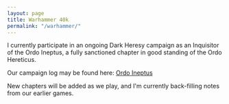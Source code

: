 ```yaml
---
layout: page
title: Warhammer 40k
permalink: "/warhammer/"
---
```


I currently participate in an ongoing Dark Heresy campaign as an Inquisitor of the Ordo Ineptus, a fully sanctioned chapter in good standing of the Ordo Hereticus.

Our campaign log may be found here: [Ordo Ineptus](/dnd/ordo-ineptus)

New chapters will be added as we play, and I'm currently back-filling notes from our earlier games.
